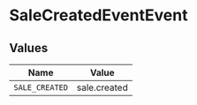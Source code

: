 # SaleCreatedEventEvent


## Values

| Name           | Value          |
| -------------- | -------------- |
| `SALE_CREATED` | sale.created   |